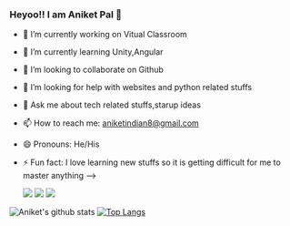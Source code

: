 ### Heyoo!! I am Aniket Pal 👋

 
 
- 🔭 I’m currently working on Vitual Classroom 
- 🌱 I’m currently learning Unity,Angular
- 👯 I’m looking to collaborate on Github
- 🤔 I’m looking for help with websites and python related stuffs
- 💬 Ask me about tech related stuffs,starup ideas
- 📫 How to reach me: aniketindian8@gmail.com 
- 😄 Pronouns: He/His
- ⚡ Fun fact: I love learning new stuffs so it is getting difficult for me to master anything 
-->




  [<img src="https://img.shields.io/badge/linkedin-%230077B5.svg?&style=for-the-badge&logo=linkedin&logoColor=white" />](https://www.linkedin.com/in/) [<img src = "https://img.shields.io/badge/instagram-%23E4405F.svg?&style=for-the-badge&logo=instagram&logoColor=white">](https://www.instagram.com/USERNAME/) [<img src = "https://img.shields.io/badge/facebook-%231877F2.svg?&style=for-the-badge&logo=facebook&logoColor=white">](https://www.facebook.com/USERNAME)

![Aniket's github stats](https://github-readme-stats.vercel.app/api?username=Aniket762&show_icons=true&theme=radical)
[![Top Langs](https://github-readme-stats.vercel.app/api/top-langs/?username=Aniket762&layout=compact)](https://github.com/Aniket762/github-readme-stats)



